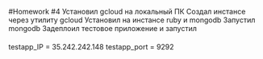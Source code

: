 #Homework #4
Установил gcloud на локальный ПК
Создал инстансе через утилиту gcloud
Установил на инстансе ruby и mongodb
Запустил mongodb
Задеплоил тестовое приложение и запустил
####

testapp_IP = 35.242.242.148
testapp_port = 9292
